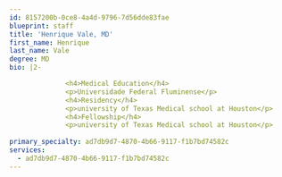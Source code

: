 ```yaml
---
id: 8157200b-0ce8-4a4d-9796-7d56dde83fae
blueprint: staff
title: 'Henrique Vale, MD'
first_name: Henrique
last_name: Vale
degree: MD
bio: |2-

              <h4>Medical Education</h4>
              <p>Universidade Federal Fluminense</p>
              <h4>Residency</h4>
              <p>university of Texas Medical school at Houston</p>
              <h4>Fellowship</h4>
              <p>university of Texas Medical school at Houston</p>
          
primary_specialty: ad7db9d7-4870-4b66-9117-f1b7bd74582c
services:
  - ad7db9d7-4870-4b66-9117-f1b7bd74582c
---
```

